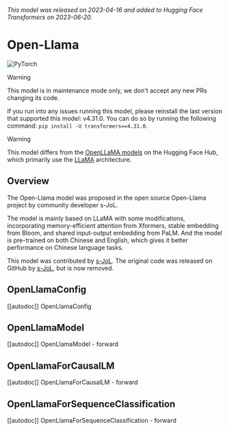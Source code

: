 <!--Copyright 2023 The HuggingFace Team. All rights reserved.

Licensed under the Apache License, Version 2.0 (the "License"); you may not use this file except in compliance with
the License. You may obtain a copy of the License at

http://www.apache.org/licenses/LICENSE-2.0

Unless required by applicable law or agreed to in writing, software distributed under the License is distributed on
an "AS IS" BASIS, WITHOUT WARRANTIES OR CONDITIONS OF ANY KIND, either express or implied. See the License for the
specific language governing permissions and limitations under the License.

⚠️ Note that this file is in Markdown but contain specific syntax for our doc-builder (similar to MDX) that may not be
rendered properly in your Markdown viewer.

-->
*This model was released on 2023-04-16 and added to Hugging Face Transformers on 2023-06-20.*

# Open-Llama

<div class="flex flex-wrap space-x-1">
<img alt="PyTorch" src="https://img.shields.io/badge/PyTorch-DE3412?style=flat&logo=pytorch&logoColor=white">
</div>

> [!WARNING]
> This model is in maintenance mode only, we don't accept any new PRs changing its code.
>
> If you run into any issues running this model, please reinstall the last version that supported this model: v4.31.0.
> You can do so by running the following command: `pip install -U transformers==4.31.0`.

> [!WARNING]
> This model differs from the [OpenLLaMA models](https://huggingface.co/models?search=openllama) on the Hugging Face Hub, which primarily use the [LLaMA](llama) architecture.

## Overview

The Open-Llama model was proposed in the open source Open-Llama project by community developer s-JoL.

The model is mainly based on LLaMA with some modifications, incorporating memory-efficient attention from Xformers, stable embedding from Bloom, and shared input-output embedding from PaLM.
And the model is pre-trained on both Chinese and English, which gives it better performance on Chinese language tasks.

This model was contributed by [s-JoL](https://huggingface.co/s-JoL).
The original code was released on GitHub by [s-JoL](https://github.com/s-JoL), but is now removed.

## OpenLlamaConfig

[[autodoc]] OpenLlamaConfig

## OpenLlamaModel

[[autodoc]] OpenLlamaModel
    - forward

## OpenLlamaForCausalLM

[[autodoc]] OpenLlamaForCausalLM
    - forward

## OpenLlamaForSequenceClassification

[[autodoc]] OpenLlamaForSequenceClassification
    - forward
